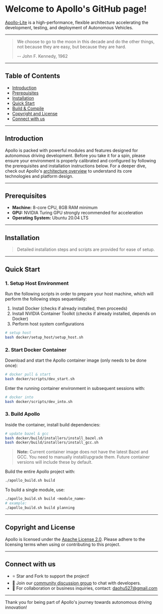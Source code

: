 # Welcome to Apollo's GitHub page!

[Apollo-Lite](https://github.com/wheelos/apollo-lite) is a high-performance, flexible architecture accelerating the development, testing, and deployment of Autonomous Vehicles.

---
> We choose to go to the moon in this decade and do the other things,
> not because they are easy, but because they are hard.
>
> -- John F. Kennedy, 1962
---

## Table of Contents

- [Introduction](#introduction)
- [Prerequisites](#prerequisites)
- [Installation](#installation)
- [Quick Start](#quick-start)
- [Build & Compile](#build--compile)
- [Copyright and License](#copyright-and-license)
- [Connect with us](#connect-with-us)

---

## Introduction

Apollo is packed with powerful modules and features designed for autonomous driving development. Before you take it for a spin, please ensure your environment is properly calibrated and configured by following the prerequisites and installation instructions below.
For a deeper dive, check out Apollo's [architecture overview](http://apollo.auto/docs/architecture_overview.html) to understand its core technologies and platform design.

---

## Prerequisites

- **Machine:** 8-core CPU, 8GB RAM minimum
- **GPU:** NVIDIA Turing GPU strongly recommended for acceleration
- **Operating System:** Ubuntu 20.04 LTS

---

## Installation

> Detailed installation steps and scripts are provided for ease of setup.

---

## Quick Start

### 1. Setup Host Environment
Run the following scripts in order to prepare your host machine, which will perform the following steps sequentially:
1. Install Docker (checks if already installed, then proceeds)
2. Install NVIDIA Container Toolkit (checks if already installed, depends on Docker)
3. Perform host system configurations

```bash
# setup host
bash docker/setup_host/setup_host.sh
```

### 2. Start Docker Container
Download and start the Apollo container image (only needs to be done once):

```bash
# docker pull & start
bash docker/scripts/dev_start.sh
```

Enter the running container environment in subsequent sessions with:

```bash
# docker into
bash docker/scripts/dev_into.sh
```

### 3. Build Apollo

Inside the container, install build dependencies:

```bash
# update bazel & gcc
bash docker/build/installers/install_bazel.sh
bash docker/build/installers/install_gcc.sh
```

> **Note:** Current container image does not have the latest Bazel and GCC. You need to manually install/upgrade them. Future container versions will include these by default.

Build the entire Apollo project with:

```bash
./apollo_build.sh build
```

To build a single module, use:

```bash
./apollo_build.sh build <module_name>
# example:
./apollo_build.sh build planning
```

---

## Copyright and License

Apollo is licensed under the [Apache License 2.0](LICENSE). Please adhere to the licensing terms when using or contributing to this project.

---

## Connect with us

- ⭐ Star and Fork to support the project!
- 💬 Join our [community discussion group](http://apollo.auto/community) to chat with developers.
- 📧 For collaboration or business inquiries, contact: daohu527@gmail.com

---

Thank you for being part of Apollo's journey towards autonomous driving innovation!

